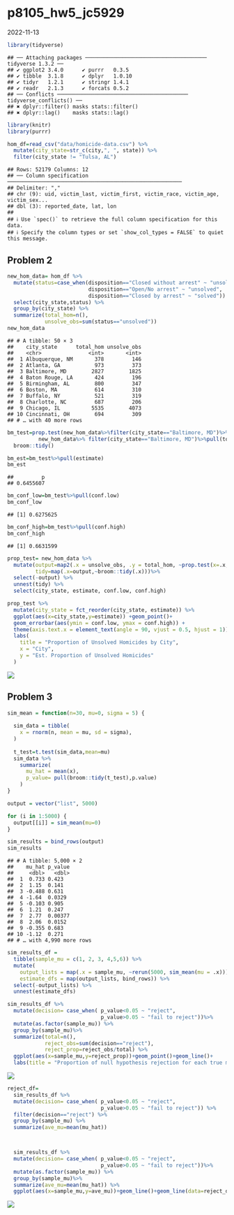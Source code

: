 p8105_hw5_jc5929
================
2022-11-13

``` r
library(tidyverse)
```

    ## ── Attaching packages ─────────────────────────────────────── tidyverse 1.3.2 ──
    ## ✔ ggplot2 3.4.0      ✔ purrr   0.3.5 
    ## ✔ tibble  3.1.8      ✔ dplyr   1.0.10
    ## ✔ tidyr   1.2.1      ✔ stringr 1.4.1 
    ## ✔ readr   2.1.3      ✔ forcats 0.5.2 
    ## ── Conflicts ────────────────────────────────────────── tidyverse_conflicts() ──
    ## ✖ dplyr::filter() masks stats::filter()
    ## ✖ dplyr::lag()    masks stats::lag()

``` r
library(knitr)
library(purrr)
```

``` r
hom_df=read_csv("data/homicide-data.csv") %>%
  mutate(city_state=str_c(city,", ", state)) %>%
  filter(city_state != "Tulsa, AL")
```

    ## Rows: 52179 Columns: 12
    ## ── Column specification ────────────────────────────────────────────────────────
    ## Delimiter: ","
    ## chr (9): uid, victim_last, victim_first, victim_race, victim_age, victim_sex...
    ## dbl (3): reported_date, lat, lon
    ## 
    ## ℹ Use `spec()` to retrieve the full column specification for this data.
    ## ℹ Specify the column types or set `show_col_types = FALSE` to quiet this message.

## Problem 2

``` r
new_hom_data= hom_df %>%
  mutate(status=case_when(disposition=="Closed without arrest" ~ "unsolved",
                          disposition=="Open/No arrest" ~ "unsolved",
                          disposition=="Closed by arrest" ~ "solved")) %>%
  select(city_state,status) %>%
  group_by(city_state) %>%
  summarize(total_hom=n(),
            unsolve_obs=sum(status=="unsolved")) 
new_hom_data
```

    ## # A tibble: 50 × 3
    ##    city_state      total_hom unsolve_obs
    ##    <chr>               <int>       <int>
    ##  1 Albuquerque, NM       378         146
    ##  2 Atlanta, GA           973         373
    ##  3 Baltimore, MD        2827        1825
    ##  4 Baton Rouge, LA       424         196
    ##  5 Birmingham, AL        800         347
    ##  6 Boston, MA            614         310
    ##  7 Buffalo, NY           521         319
    ##  8 Charlotte, NC         687         206
    ##  9 Chicago, IL          5535        4073
    ## 10 Cincinnati, OH        694         309
    ## # … with 40 more rows

``` r
bm_test=prop.test(new_hom_data%>%filter(city_state=="Baltimore, MD")%>%pull(unsolve_obs),
          new_hom_data%>% filter(city_state=="Baltimore, MD")%>%pull(total_hom)) %>%
  broom::tidy() 

bm_est=bm_test%>%pull(estimate) 
bm_est
```

    ##         p 
    ## 0.6455607

``` r
bm_conf_low=bm_test%>%pull(conf.low)
bm_conf_low
```

    ## [1] 0.6275625

``` r
bm_conf_high=bm_test%>%pull(conf.high)
bm_conf_high
```

    ## [1] 0.6631599

``` r
prop_test= new_hom_data %>%
  mutate(output=map2(.x = unsolve_obs, .y = total_hom, ~prop.test(x=.x,n=.y)),
         tidy=map(.x=output,~broom::tidy(.x)))%>%
  select(-output) %>%
  unnest(tidy) %>%
  select(city_state, estimate, conf.low, conf.high)
```

``` r
prop_test %>%
  mutate(city_state = fct_reorder(city_state, estimate)) %>%
  ggplot(aes(x=city_state,y=estimate)) +geom_point()+
  geom_errorbar(aes(ymin = conf.low, ymax = conf.high)) +
  theme(axis.text.x = element_text(angle = 90, vjust = 0.5, hjust = 1)) +
  labs(
    title = "Proportion of Unsolved Homicides by City",
    x = "City",
    y = "Est. Proportion of Unsolved Homicides"
  )
```

![](p8105_hw5_jc5929_files/figure-gfm/unnamed-chunk-6-1.png)<!-- -->

## Problem 3

``` r
sim_mean = function(n=30, mu=0, sigma = 5) {
  
  sim_data = tibble(
    x = rnorm(n, mean = mu, sd = sigma),
  )
  
  t_test=t.test(sim_data,mean=mu)
  sim_data %>% 
    summarize(
      mu_hat = mean(x),
      p_value= pull(broom::tidy(t_test),p.value)
    )
}
```

``` r
output = vector("list", 5000)

for (i in 1:5000) {
  output[[i]] = sim_mean(mu=0)
}

sim_results = bind_rows(output)
sim_results
```

    ## # A tibble: 5,000 × 2
    ##    mu_hat p_value
    ##     <dbl>   <dbl>
    ##  1  0.733 0.423  
    ##  2  1.15  0.141  
    ##  3 -0.488 0.631  
    ##  4 -1.64  0.0329 
    ##  5 -0.103 0.905  
    ##  6  1.21  0.247  
    ##  7  2.77  0.00377
    ##  8  2.06  0.0152 
    ##  9 -0.355 0.683  
    ## 10 -1.12  0.271  
    ## # … with 4,990 more rows

``` r
sim_results_df = 
  tibble(sample_mu = c(1, 2, 3, 4,5,6)) %>% 
  mutate(
    output_lists = map(.x = sample_mu, ~rerun(5000, sim_mean(mu = .x))),
    estimate_dfs = map(output_lists, bind_rows)) %>% 
  select(-output_lists) %>% 
  unnest(estimate_dfs)
```

``` r
sim_results_df %>%
  mutate(decision= case_when( p_value<0.05 ~ "reject",
                              p_value>0.05 ~ "fail to reject"))%>%
  mutate(as.factor(sample_mu)) %>%
  group_by(sample_mu)%>%
  summarize(total=n(),
            reject_obs=sum(decision=="reject"),
            reject_prop=reject_obs/total) %>%
  ggplot(aes(x=sample_mu,y=reject_prop))+geom_point()+geom_line()+
  labs(title = "Proportion of null hypothesis rejection for each true mean")
```

![](p8105_hw5_jc5929_files/figure-gfm/unnamed-chunk-10-1.png)<!-- -->

``` r
reject_df=
  sim_results_df %>%
  mutate(decision= case_when( p_value<0.05 ~ "reject",
                              p_value>0.05 ~ "fail to reject")) %>%
  filter(decision=="reject") %>%
  group_by(sample_mu) %>%
  summarize(ave_mu=mean(mu_hat))



  sim_results_df %>%
  mutate(decision= case_when( p_value<0.05 ~ "reject",
                              p_value>0.05 ~ "fail to reject"))%>%
  mutate(as.factor(sample_mu)) %>%
  group_by(sample_mu)%>%
  summarize(ave_mu=mean(mu_hat)) %>%
  ggplot(aes(x=sample_mu,y=ave_mu))+geom_line()+geom_line(data=reject_df,color="red")
```

![](p8105_hw5_jc5929_files/figure-gfm/unnamed-chunk-11-1.png)<!-- -->
